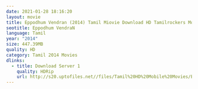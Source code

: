 ```yaml
---
date: 2021-01-28 18:16:20
layout: movie
title: Eppodhum Vendran (2014) Tamil Miovie Download HD Tamilrockers Moviesda
seotitle: Eppodhum VendraN
language: Tamil
year: "2014"
size: 447.39MB
quality: HD
category: Tamil 2014 Movies
dlinks:
  - title: Download Server 1
    quality: HDRip
    url: http://s20.uptofiles.net//files/Tamil%20HD%20Mobile%20Movies/Eppodhum%20Vendran%20(2014)/Eppothum%20Vendran%20(640x360)/Eppothum%20Vendran%20HD.mp4
---
```

